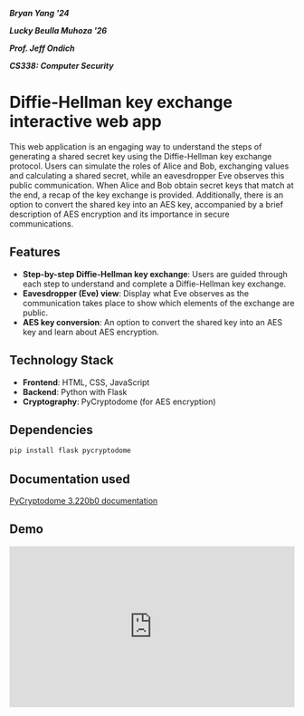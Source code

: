 ***Bryan Yang '24***

***Lucky Beulla Muhoza '26***

***Prof. Jeff Ondich***

***CS338: Computer Security***

# Diffie-Hellman key exchange interactive web app

This web application is an engaging way to understand the steps of generating a shared secret key using the Diffie-Hellman key exchange protocol. Users can simulate the roles of Alice and Bob, exchanging values and calculating a shared secret, while an eavesdropper Eve observes this public communication.
When Alice and Bob obtain secret keys that match at the end, a recap of the key exchange is provided. Additionally, there is an option to convert the shared key into an AES key, accompanied by a brief description of AES encryption and its importance in secure communications.


## Features

- **Step-by-step Diffie-Hellman key exchange**: Users are guided through each step to understand and complete a Diffie-Hellman key exchange.
- **Eavesdropper (Eve) view**: Display what Eve observes as the communication takes place to show which elements of the exchange are public.
- **AES key conversion**: An option to convert the shared key into an AES key and learn about AES encryption.

## Technology Stack

- **Frontend**: HTML, CSS, JavaScript
- **Backend**: Python with Flask
- **Cryptography**: PyCryptodome (for AES encryption)

## Dependencies

```bash
pip install flask pycryptodome
```
## Documentation used

[PyCryptodome 3.220b0 documentation](https://www.pycryptodome.org/src/examples#encrypt-data-with-aes)

## Demo

<div style="position: relative; padding-bottom: 56.25%; height: 0;"><iframe src="https://www.loom.com/embed/14d0db3de48d4927a9337b059371e71c?sid=9c122465-0fcb-46c3-bc01-8203599e7879" frameborder="0" webkitallowfullscreen mozallowfullscreen allowfullscreen style="position: absolute; top: 0; left: 0; width: 100%; height: 100%;"></iframe></div>






